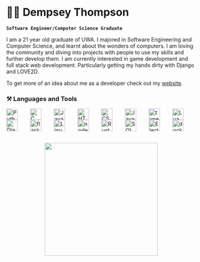 # 👨‍💻 Dempsey Thompson 

**`Software Engineer/Computer Science Graduate`**

<!-- Bio -->
I am a 21 year old graduate of UWA. I majored in Software Engineering and Computer Science, and learnt about the wonders of computers. I am loving the community and diving into projects with people to use my skills and further develop them. I am currently interested in game development and full stack web development. Particularly getting my hands dirty with Django and LOVE2D.

To get more of an idea about me as a developer check out my [website](https://www.d-sons.com/).

<!-- Development Tool and Language Icons -->
### ⚒️ Languages and Tools
<img align="left" alt="Python" style="padding-right:30px; width:30px; height:30px;" src="https://cdn.jsdelivr.net/gh/devicons/devicon/icons/python/python-original.svg"/>
<img align="left" alt="C" style="padding-right:30px; width:30px; height:30px;" src="https://cdn.jsdelivr.net/gh/devicons/devicon/icons/c/c-original.svg"/>
<img align="left" alt="Java" style="padding-right:30px; width:30px; height:30px;" src="https://cdn.jsdelivr.net/gh/devicons/devicon/icons/java/java-original.svg"/>
<img align="left" alt="HTML" style="padding-right:30px; width:30px; height:30px;" src="https://cdn.jsdelivr.net/gh/devicons/devicon/icons/html5/html5-original.svg"/>
<img align="left" alt="CSS" style="padding-right:30px; width:30px; height:30px;" src="https://cdn.jsdelivr.net/gh/devicons/devicon/icons/css3/css3-original.svg"/>
<img align="left" alt="Javascript" style="padding-right:30px; width:30px; height:30px;" src="https://cdn.jsdelivr.net/gh/devicons/devicon/icons/javascript/javascript-original.svg"/>
<img align="left" alt="typescript" style="padding-right:30px; width:30px; height:30px;" src="https://cdn-icons-png.flaticon.com/512/5968/5968381.png"/>
<img align="left" alt="Lua" style="padding-right:30px; width:30px; height:30px;" src="https://upload.wikimedia.org/wikipedia/commons/c/cf/Lua-Logo.svg"/>
<img align="left" alt="Django" style="padding-right:30px; width:30px; height:30px;" src="https://icons.veryicon.com/png/o/business/vscode-program-item-icon/django-1.png"/>
<img align="left" alt="flask" style="padding-right:30px; width:30px; height:30px;" src="https://cdn.iconscout.com/icon/free/png-256/free-flask-51-285137.png?f=webp"/>
<img align="left" alt="Linux" style="padding-right:30px; width:30px; height:30px;" src="https://cdn.jsdelivr.net/gh/devicons/devicon/icons/linux/linux-original.svg"/>
<img align="left" alt="nodeJS" style="padding-right:30px; width:30px; height:30px;" src="https://static-00.iconduck.com/assets.00/node-js-icon-454x512-nztofx17.png"/>
<img align="left" alt="Rust" style="padding-right:30px; width:30px; height:30px;" src="https://miqh.gallerycdn.vsassets.io/extensions/miqh/vscode-language-rust/0.14.0/1536151476041/Microsoft.VisualStudio.Services.Icons.Default"/>
<img align="left" alt="SQL" style="padding-right:30px; width:30px; height:30px;" src="https://cdn-icons-png.flaticon.com/512/4299/4299956.png"/>
<img align="left" alt="ElectronJS" style="padding-right:30px; width:30px; height:30px;" src="https://upload.wikimedia.org/wikipedia/commons/thumb/9/91/Electron_Software_Framework_Logo.svg/1200px-Electron_Software_Framework_Logo.svg.png"/>
<img align="left" alt="docker" style="padding-right:30px; width:30px; height:30px;" src="https://cdn-icons-png.flaticon.com/512/919/919853.png"/>
<br/>
<br/>
<br/>
<p align="center" style="margin-top:40px;">
  <img height="300" src="https://github-readme-stats.vercel.app/api/top-langs/?username=demstar16&theme=transparent">
</p>
